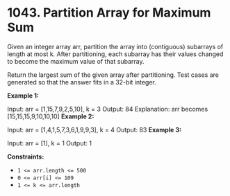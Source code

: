 # 1043. Partition Array for Maximum Sum

Given an integer array arr, partition the array into (contiguous) subarrays of length at most k. After partitioning, each subarray has their values changed to become the maximum value of that subarray.

Return the largest sum of the given array after partitioning. Test cases are generated so that the answer fits in a 32-bit integer.

**Example 1:**

Input: arr = [1,15,7,9,2,5,10], k = 3
Output: 84
Explanation: arr becomes [15,15,15,9,10,10,10]
**Example 2:**

Input: arr = [1,4,1,5,7,3,6,1,9,9,3], k = 4
Output: 83
**Example 3:**

Input: arr = [1], k = 1
Output: 1

**Constraints:**

- `1 <= arr.length <= 500`
- `0 <= arr[i] <= 109`
- `1 <= k <= arr.length`
